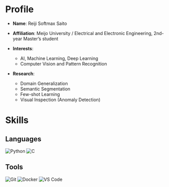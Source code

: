 # Profile

- **Name**: Reiji Softmax Saito

- **Affiliation**: Meijo University / Electrical and Electronic Engineering, 2nd-year Master’s student

- **Interests**:
  - AI, Machine Learning, Deep Learning
  - Computer Vision and Pattern Recognition

- **Research**:
  - Domain Generalization
  - Semantic Segmentation
  - Few-shot Learning
  - Visual Inspection (Anomaly Detection)

# Skills

## Languages
![Python](https://img.shields.io/badge/Python-3776AB?style=for-the-badge&logo=python&logoColor=white)
![C](https://img.shields.io/badge/C-A8B9CC?style=for-the-badge&logo=c&logoColor=black)

## Tools
![Git](https://img.shields.io/badge/Git-F05032?style=for-the-badge&logo=git&logoColor=white)
![Docker](https://img.shields.io/badge/Docker-2496ED?style=for-the-badge&logo=docker&logoColor=white)
![VS Code](https://img.shields.io/badge/VS%20Code-007ACC?style=for-the-badge&logo=visual-studio-code&logoColor=white)

